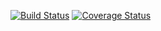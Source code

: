 [![Build Status](https://travis-ci.org/eustatos/typescript-nodejs-starter.svg?branch=master)](https://travis-ci.org/eustatos/typescript-nodejs-starter)
[![Coverage Status](https://coveralls.io/repos/github/eustatos/typescript-nodejs-starter/badge.svg)](https://coveralls.io/github/eustatos/typescript-nodejs-starter)